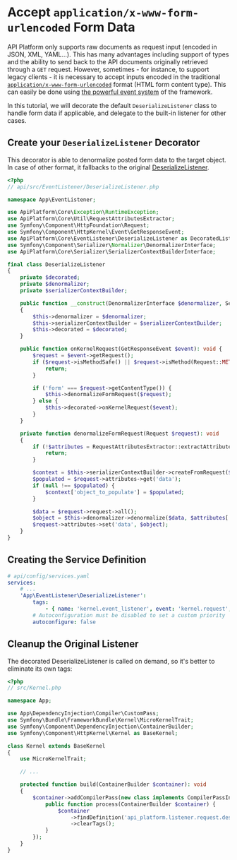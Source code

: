 # Accept `application/x-www-form-urlencoded` Form Data

API Platform only supports raw documents as request input (encoded in JSON, XML, YAML...). This has many advantages including support of types and the ability to send back to the API documents originally retrieved through a `GET` request.
However, sometimes - for instance, to support legacy clients - it is necessary to accept inputs encoded in the traditional [`application/x-www-form-urlencoded`](https://www.w3.org/TR/html401/interact/forms.html#h-17.13.4.1) format (HTML form content type). This can easily be done using [the powerful event system](events.md) of the framework.

In this tutorial, we will decorate the default `DeserializeListener` class to handle form data if applicable, and delegate to the built-in listener for other cases.

## Create your `DeserializeListener` Decorator

This decorator is able to denormalize posted form data to the target object. In case of other format, it fallbacks to the original [DeserializeListener](https://github.com/api-platform/core/blob/91dc2a4d6eeb79ea8dec26b41e800827336beb1a/src/Bridge/Symfony/Bundle/Resources/config/api.xml#L85-L91).

```php
<?php
// api/src/EventListener/DeserializeListener.php

namespace App\EventListener;

use ApiPlatform\Core\Exception\RuntimeException;
use ApiPlatform\Core\Util\RequestAttributesExtractor;
use Symfony\Component\HttpFoundation\Request;
use Symfony\Component\HttpKernel\Event\GetResponseEvent;
use ApiPlatform\Core\EventListener\DeserializeListener as DecoratedListener;
use Symfony\Component\Serializer\Normalizer\DenormalizerInterface;
use ApiPlatform\Core\Serializer\SerializerContextBuilderInterface;

final class DeserializeListener
{
    private $decorated;
    private $denormalizer;
    private $serializerContextBuilder;

    public function __construct(DenormalizerInterface $denormalizer, SerializerContextBuilderInterface $serializerContextBuilder, DecoratedListener $decorated)
    {
        $this->denormalizer = $denormalizer;
        $this->serializerContextBuilder = $serializerContextBuilder;
        $this->decorated = $decorated;
    }

    public function onKernelRequest(GetResponseEvent $event): void {
        $request = $event->getRequest();
        if ($request->isMethodSafe() || $request->isMethod(Request::METHOD_DELETE)) {
            return;
        }

        if ('form' === $request->getContentType()) {
            $this->denormalizeFormRequest($request);
        } else {
            $this->decorated->onKernelRequest($event);
        }
    }

    private function denormalizeFormRequest(Request $request): void
    {
        if (!$attributes = RequestAttributesExtractor::extractAttributes($request)) {
            return;
        }

        $context = $this->serializerContextBuilder->createFromRequest($request, false, $attributes);
        $populated = $request->attributes->get('data');
        if (null !== $populated) {
            $context['object_to_populate'] = $populated;
        }

        $data = $request->request->all();
        $object = $this->denormalizer->denormalize($data, $attributes['resource_class'], null, $context);
        $request->attributes->set('data', $object);
    }
}
```

## Creating the Service Definition

```yaml
# api/config/services.yaml
services:
    # ...
    'App\EventListener\DeserializeListener':
        tags:
            - { name: 'kernel.event_listener', event: 'kernel.request', method: 'onKernelRequest', priority: 2 }
        # Autoconfiguration must be disabled to set a custom priority
        autoconfigure: false
```

## Cleanup the Original Listener

The decorated DeserializeListener is called on demand, so it's better to eliminate its own tags:

```php
<?php
// src/Kernel.php

namespace App;

use App\DependencyInjection\Compiler\CustomPass;
use Symfony\Bundle\FrameworkBundle\Kernel\MicroKernelTrait;
use Symfony\Component\DependencyInjection\ContainerBuilder;
use Symfony\Component\HttpKernel\Kernel as BaseKernel;

class Kernel extends BaseKernel
{
    use MicroKernelTrait;

    // ...

    protected function build(ContainerBuilder $container): void
    {
        $container->addCompilerPass(new class implements CompilerPassInterface {
            public function process(ContainerBuilder $container) {
                $container
                    ->findDefinition('api_platform.listener.request.deserialize')
                    ->clearTags();
            }
        });
    }
}
```
